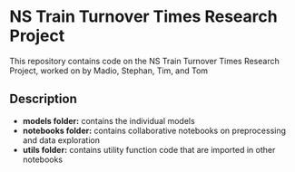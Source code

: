 # NS Train Turnover Times Research Project
This repository contains code on the NS Train Turnover Times Research Project, worked on by Madio, Stephan, Tim, and Tom

## Description
- **models folder:** contains the individual models
- **notebooks folder:** contains collaborative notebooks on preprocessing and data exploration
- **utils folder:** contains utility function code that are imported in other notebooks
